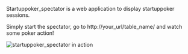 Startuppoker_spectator is a web application to display startuppoker sessions.

Simply start the spectator, go to http://your_url/table_name/ and watch some poker action!

![startuppoker_spectator in action](https://live.staticflickr.com/6200/6109867993_950f8cfd51_b.jpg)
